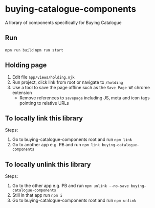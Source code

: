 # buying-catalogue-components

A library of components specifically for Buying Catalogue

## Run

`npm run build`
`npm run start`

## Holding page

1. Edit file `app/views/holding.njk`
2. Run project, click link from root or navigate to `/holding`
3. Use a tool to save the page offline such as the `Save Page WE` chrome extension
    - Remove references to `savepage` including JS, meta and icon tags pointing to relative URLs

## To locally link this library

Steps:

1. Go to buying-catalogue-components root and run `npm link`
2. Go to another app e.g. PB and run `npm link buying-catalogue-components`

## To locally unlink this library

Steps:

1. Go to the other app e.g. PB and run `npm unlink --no-save buying-catalogue-components`
2. Still in that app run `npm i`
3. Go to buying-catalogue-components root and run `npm unlink`

